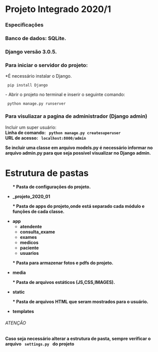 # <h1> Projeto Integrado 2020/1 </h1>
<h3>Especificações</h3>
<h3> Banco de dados: SQLite. </h3>
<h3> Django versão 3.0.5. </h3>

<h3> Para iniciar o servidor do projeto: </h3>
*É necessário instalar o Django.

<code> pip install Django </code>
<p> - Abrir o projeto no terminal e inserir o seguinte comando: </p>
<code> python manage.py runserver </code>

<h3> Para visuliazar a pagina de administrador (Django admin)</h3>
Incluir um super usuário: <br>
<b> Linha de comando:<b>
<code> python manage.py createsuperuser </code> <br>
URL de acesso:
<code> localhost:8000/admin </code>


<p> Se incluir uma classe em arquivo <b> models.py </b> é necessário informar no arquivo <b> admin.py </b> para que seja possível visualizar no Django admin. </p>

<h1> Estrutura de pastas </h1>

<ul>
    <p> * Pasta de configurações do projeto.</p>
    <li> <b> _projeto_2020_01 </b></li> 
    <p> * Pasta de apps do projeto,onde está separado cada módulo e funções de cada classe.</p>
    <li> <b> app </b>
        <ul>
            <li>atendente</li>
            <li>consulta_exame</li>
            <li>exames</li>
            <li>medicos</li>
            <li>paciente</li>
            <li>usuarios</li>
        </ul>
    </li> 
    <p> * Pasta para armazenar fotos e pdfs do projeto.</p>
    <li><b> media </b></li> 
    <p> * Pasta de arquivos estáticos (JS,CSS,IMAGES).</p>
    <li><b> static </b></li>
    <p> * Pasta de arquivos HTML que seram mostrados para o usuário.</p>
    <li><b> templates </b></li>
</ul>


<h6>ATENÇÃO</h6>
<p> Caso seja necessário alterar a estrutura de pasta, sempre verificar o arquivo <code> settings.py </code> do projeto</p>
